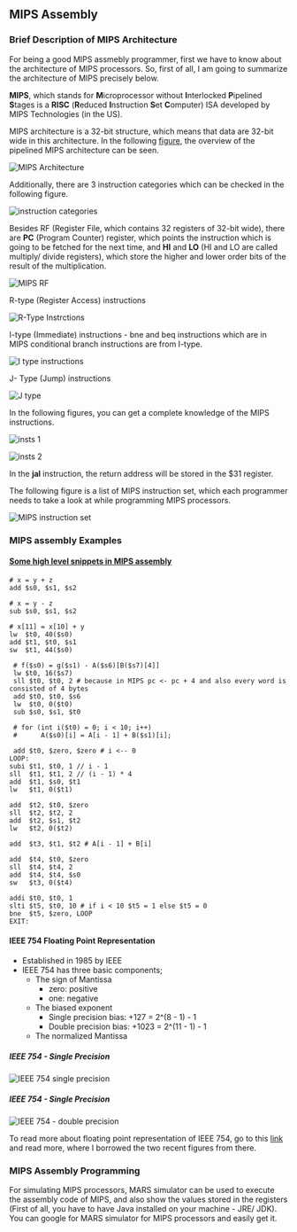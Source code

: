 ## MIPS Assembly
### Brief Description of MIPS Architecture
For being a good MIPS assmebly programmer, first we have to know about the architecture of MIPS processors. So, first of all, I am going to summarize the architecture of MIPS precisely below.

**MIPS**, which stands for **M**icroprocessor without **I**nterlocked **P**ipelined **S**tages is a **RISC** (**R**educed **I**nstruction **S**et **C**omputer) ISA developed by MIPS Technologies (in the US).

MIPS architecture is a 32-bit structure, which means that data are 32-bit wide in this architecture. In the following [figure](https://en.wikipedia.org/wiki/MIPS_architecture_processors#/media/File:MIPS_Architecture_(Pipelined).svg), the overview of the pipelined MIPS architecture can be seen.

![MIPS Architecture](img/MIPS_architecture_overview.png)

Additionally, there are 3 instruction categories which can be checked in the following figure.

![instruction categories](img/MIPS_instruction_types.gif)

Besides RF (Register File, which contains 32 registers of 32-bit wide), there are **PC** (Program Counter) register, which points the instruction which is going to be fetched for the next time, and **HI** and **LO** (HI and LO are called multiply/ divide registers), which store the higher and lower order bits of the result of the multiplication.

![MIPS RF](img/RF.gif)

R-type (Register Access) instructions

![R-Type Instrctions](img/Rtype.jpg)

I-type (Immediate) instructions - bne and beq instructions which are in MIPS conditional branch instructions are from I-type.

![I type instructions](img/Itype.jpg)

J- Type (Jump) instructions

![J type](img/jump.png)

In the following figures, you can get a complete knowledge of the MIPS instructions.

![insts 1](img/inst1.jpg)

![insts 2](img/inst2.jpg)

In the **jal** instruction, the return address will be stored in the $31 register.

The following figure is a list of MIPS instruction set, which each programmer needs to take a look at while programming MIPS processors.

![MIPS instruction set](img/MIPS_instruction_set.jpg)

### MIPS assembly Examples
#### [Some high level snippets in MIPS assembly](codes/01-start.asm)

```
# x = y + z
add $s0, $s1, $s2

# x = y - z
sub $s0, $s1, $s2

# x[11] = x[10] + y
lw	$t0, 40($s0)
add $t1, $t0, $s1
sw  $t1, 44($s0)

 # f($s0) = g($s1) - A($s6)[B($s7)[4]]
 lw $t0, 16($s7)
 sll $t0, $t0, 2 # because in MIPS pc <- pc + 4 and also every word is consisted of 4 bytes
 add $t0, $t0, $s6
 lw  $t0, 0($t0)
 sub $s0, $s1, $t0

 # for (int i($t0) = 0; i < 10; i++)
 #  	A($s0)[i] = A[i - 1] + B($s1)[i];

 add $t0, $zero, $zero # i <-- 0
LOOP:
subi $t1, $t0, 1 // i - 1
sll  $t1, $t1, 2 // (i - 1) * 4
add  $t1, $s0, $t1
lw   $t1, 0($t1)

add  $t2, $t0, $zero
sll  $t2, $t2, 2
add  $t2, $s1, $t2
lw   $t2, 0($t2)

add  $t3, $t1, $t2 # A[i - 1] + B[i] 

add  $t4, $t0, $zero
sll  $t4, $t4, 2
add  $t4, $t4, $s0
sw   $t3, 0($t4)

addi $t0, $t0, 1
slti $t5, $t0, 10 # if i < 10 $t5 = 1 else $t5 = 0
bne  $t5, $zero, LOOP
EXIT:
```

#### IEEE 754 Floating Point Representation
- Established in 1985 by IEEE
- IEEE 754 has three basic components;
  - The sign of Mantissa
    - zero: positive
    - one:  negative
  - The biased exponent
    - Single precision bias: +127  = 2^(8 - 1) - 1
    - Double precision bias: +1023 = 2^(11 - 1) - 1
  - The normalized Mantissa

##### IEEE 754 - Single Precision

![IEEE 754 single precision](img/IEEE754-single-precision.jpg)

##### IEEE 754 - Single Precision

![IEEE 754 - double precision](img/IEEE754-double-precision.jpg)

To read more about floating point representation of IEEE 754, go to this [link](https://www.geeksforgeeks.org/ieee-standard-754-floating-point-numbers/) and read more, where I borrowed the two recent figures from there.

### MIPS Assembly Programming
For simulating MIPS processors, MARS simulator can be used to execute the assembly code of MIPS, and also show the values stored in the registers (First of all, you have to have Java installed on your machine - JRE/ JDK). You can google for MARS simulator for MIPS processors and easily get it.

